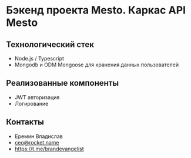 # Бэкенд проекта Mesto. Каркас API Mesto

## Технологический стек
- Node.js / Typescript
- Mongodb и ODM Mongoose для хранения данных пользователей

## Реализованные компоненты
- JWT авторизация
- Логирование

## Контакты

- Еремин Владислав
- ceo@rocket.name
- https://t.me/brandevangelist
